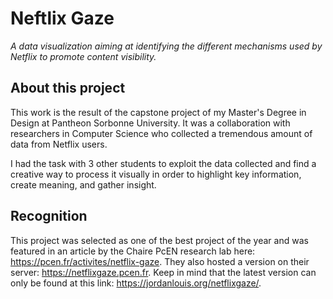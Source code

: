 # Neftlix Gaze

*A data visualization aiming at identifying the different mechanisms used by Netflix to promote content visibility.*

## About this project

This work is the result of the capstone project of my Master's Degree in Design at Pantheon Sorbonne University. It was a collaboration with researchers in Computer Science who collected a tremendous amount of data from Netflix users. 

I had the task with 3 other students to exploit the data collected and find a creative way to process it visually in order to highlight key information, create meaning, and gather insight.

## Recognition

This project was selected as one of the best project of the year and was featured in an article by the Chaire PcEN research lab here: https://pcen.fr/activites/netflix-gaze. They also hosted a version on their server: https://netflixgaze.pcen.fr.
Keep in mind that the latest version can only be found at this link: https://jordanlouis.org/netflixgaze/.
